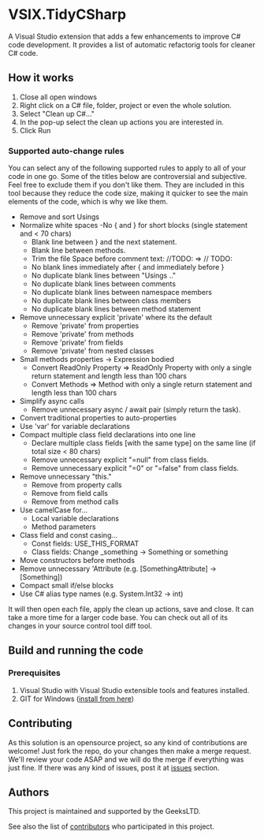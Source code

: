 # VSIX.TidyCSharp

A Visual Studio extension that adds a few enhancements to improve C# code development. It provides a list of automatic refactorig tools for cleaner C# code.

## How it works

1. Close all open windows
2. Right click on a C# file, folder, project or even the whole solution.
3. Select "Clean up C#..."
4. In the pop-up select the clean up actions you are interested in.
5. Click Run

### Supported auto-change rules

You can select any of the following supported rules to apply to all of your code in one go.
Some of the titles below are controversial and subjective. Feel free to exclude them if you don't like them. They are included in this tool because they reduce the code size, making it quicker to see the main elements of the code, which is why we like them.

- Remove and sort Usings
- Normalize white spaces 
  -No { and } for short blocks (single statement and < 70 chars)
  - Blank line between } and the next statement. 
  - Blank line between methods. 
  - Trim the file Space before comment text: //TODO: => // TODO: 
  - No blank lines immediately after { and immediately before } 
  - No duplicate blank lines between "Usings .." 
  - No duplicate blank lines between comments 
  - No duplicate blank lines between namespace members 
  - No duplicate blank lines between class members 
  - No duplicate blank lines between method statement 
- Remove unnecessary explicit 'private' where its the default 
  - Remove 'private' from properties 
  - Remove 'private' from methods 
  - Remove 'private' from fields 
  - Remove 'private' from nested classes 
- Small methods properties -> Expression bodied 
  - Convert ReadOnly Property => ReadOnly Property with only a single return statement and length less than 100 chars
  - Convert Methods => Method with only a single return statement and length less than 100 chars
- Simplify async calls
  - Remove unnecessary async / await pair (simply return the task).
- Convert traditional properties to auto-properties 
- Use 'var' for variable declarations
- Compact multiple class field declarations into one line 
  - Declare multiple class fields [with the same type] on the same line (if total size < 80 chars) 
  - Remove unnecessary explicit "=null" from class fields. 
  - Remove unnecessary explicit "=0" or "=false" from class fields.
- Remove unnecessary "this." 
  - Remove from property calls 
  - Remove from field calls 
  - Remove from method calls 
- Use camelCase for... 
  - Local variable declarations 
  - Method parameters 
- Class field and const casing... 
  - Const fields: USE_THIS_FORMAT 
  - Class fields: Change _something -> Something or something 
- Move constructors before methods 
- Remove unnecessary 'Attribute (e.g. [SomethingAttribute] -> [Something]) 
- Compact small if/else blocks 
- Use C# alias type names (e.g. System.Int32 -> int) 

It will then open each file, apply the clean up actions, save and close. It can take a more time for a larger code base. You can check out all of its changes in your source control tool diff tool.

## Build and running the code

### Prerequisites

1. Visual Studio with Visual Studio extensible tools and features installed.
2. GIT for Windows ([install from here](http://gitforwindows.org/))

## Contributing

As this solution is an opensource project, so any kind of contributions are welcome! Just fork the repo, do your changes then make a merge request. 
We'll review your code ASAP and we will do the merge if everything was just fine. If there was any kind of issues, post it at [issues](https://github.com/Geeksltd/VSIX.TidyCSharp/issues) section.

## Authors

This project is maintained and supported by the GeeksLTD.

See also the list of [contributors](https://github.com/Geeksltd/VSIX.TidyCSharp/contributors) who participated in this project.
